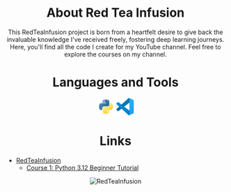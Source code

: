<h1 align="center">About Red Tea Infusion</h1>
  <p align="center">
This RedTeaInfusion project is born from a heartfelt desire to give back the invaluable knowledge I've received freely, fostering deep learning journeys. Here, you'll find all the code I create for my YouTube channel. Feel free to explore the courses on my channel.
  </p>

<h1 align="center">Languages and Tools</h1>
  <p align="center">
    <img src="https://github.com/devicons/devicon/blob/master/icons/python/python-original.svg" alt="python" width="40" height="40"/>
    <img src="https://github.com/devicons/devicon/blob/master/icons/vscode/vscode-original.svg" alt="Visual Studio Code" width="40" height="40"/>
  </p>

<h1 align="center">Links</h1>
  <p align="center">
    
 - [RedTeaInfusion](https://www.youtube.com/@RedTeaInfusion)
   - [Course 1: Python 3.12 Beginner Tutorial](https://www.youtube.com/watch?v=89qlF3r8k9c&list=PLBzR6XXfAT3KvErrmrX34V5p33UZYRzSu)
   
  </p>
<!--
-->

<p align="center">
  <img src="https://komarev.com/ghpvc/?username=RedTeaInfusion&label=Profile%20views&color=0e75b6&style=flat" alt="RedTeaInfusion" />
</p>
